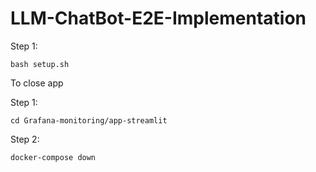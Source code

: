# LLM-ChatBot-E2E-Implementation

Step 1:
```
bash setup.sh
```
To close app

Step 1:
```
cd Grafana-monitoring/app-streamlit
```

Step 2:
```
docker-compose down
```
